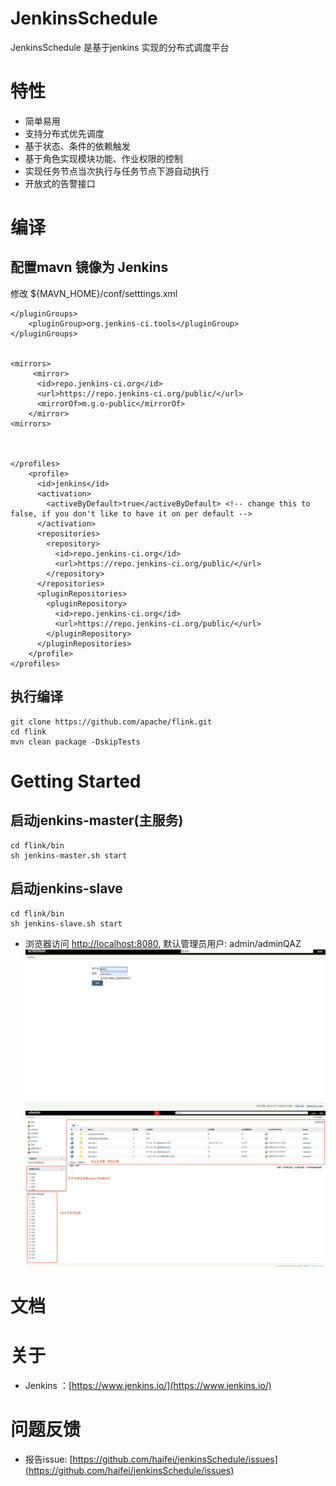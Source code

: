 # JenkinsSchedule
JenkinsSchedule 是基于jenkins 实现的分布式调度平台

# 特性
  * 简单易用
  * 支持分布式优先调度
  * 基于状态、条件的依赖触发
  * 基于角色实现模块功能、作业权限的控制
  * 实现任务节点当次执行与任务节点下游自动执行
  * 开放式的告警接口
  
# 编译
## 配置mavn 镜像为 Jenkins 
修改 ${MAVN_HOME}/conf/setttings.xml
```
</pluginGroups>
    <pluginGroup>org.jenkins-ci.tools</pluginGroup>
</pluginGroups>
  
  
<mirrors>
     <mirror>
      <id>repo.jenkins-ci.org</id>
      <url>https://repo.jenkins-ci.org/public/</url>
      <mirrorOf>m.g.o-public</mirrorOf>
    </mirror>
<mirrors>
    
   
    
</profiles>
    <profile>
      <id>jenkins</id>
      <activation>
        <activeByDefault>true</activeByDefault> <!-- change this to false, if you don't like to have it on per default -->
      </activation>
      <repositories>
        <repository>
          <id>repo.jenkins-ci.org</id>
          <url>https://repo.jenkins-ci.org/public/</url>
        </repository>
      </repositories>
      <pluginRepositories>
        <pluginRepository>
          <id>repo.jenkins-ci.org</id>
          <url>https://repo.jenkins-ci.org/public/</url>
        </pluginRepository>
      </pluginRepositories>
    </profile>
</profiles>
```

## 执行编译
```
git clone https://github.com/apache/flink.git
cd flink
mvn clean package -DskipTests 
```

# Getting Started
## 启动jenkins-master(主服务)
```
cd flink/bin
sh jenkins-master.sh start
```

## 启动jenkins-slave 
```
cd flink/bin
sh jenkins-slave.sh start
```

* 浏览器访问  [http://localhost:8080](http://localhost:8080), 默认管理员用户:  admin/adminQAZ
![](https://github.com/haifei/jenkinsSchedule/blob/master/build/images/login.jpg)
![](https://github.com/haifei/jenkinsSchedule/blob/master/build/images/main.jpg)
       
# 文档
   
# 关于
  * Jenkins ：[https://www.jenkins.io/](https://www.jenkins.io/) 
  
# 问题反馈
  * 报告issue: [https://github.com/haifei/jenkinsSchedule/issues](https://github.com/haifei/jenkinsSchedule/issues)
  

